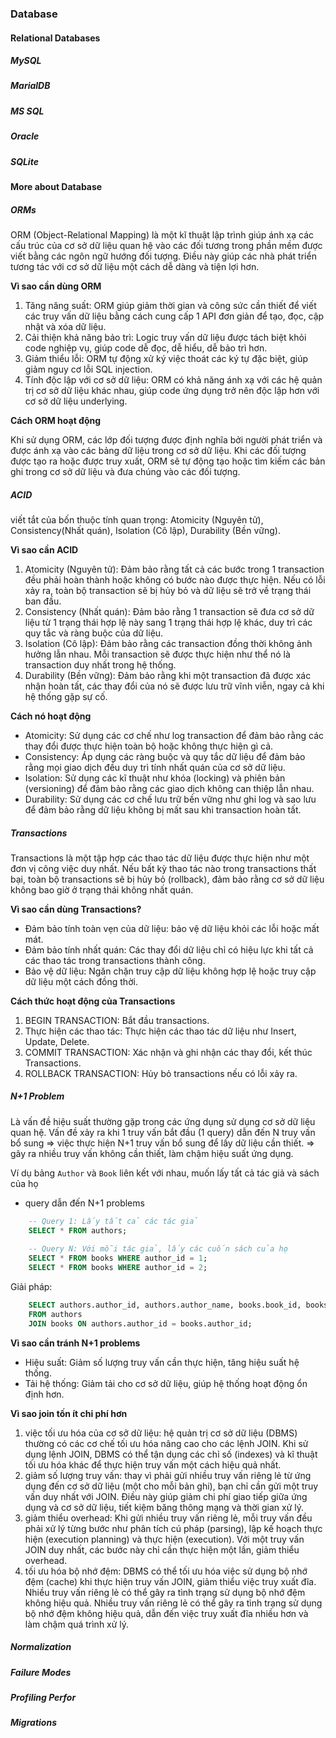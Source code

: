 ### Database

#### Relational Databases

##### MySQL

##### MarialDB

##### MS SQL

##### Oracle

##### SQLite

#### More about Database

##### ORMs

ORM (Object-Relational Mapping) là một kĩ thuật lập trình giúp ánh xạ các cấu trúc của cơ sở dữ liệu quan hệ vào các đối tương trong phần mềm được viết bằng các ngôn ngữ hướng đối tượng.
Điều này giúp các nhà phát triển tương tác với cơ sở dữ liệu một cách dễ dàng và tiện lợi hơn.

**Vì sao cần dùng ORM**

1. Tăng năng suất: ORM giúp giảm thời gian và công sức cần thiết để viết các truy vấn dữ liệu bằng cách cung cấp 1 API đơn giản để tạo, đọc, cập nhật và xóa dữ liệu.
2. Cải thiện khả năng bảo trì: Logic truy vấn dữ liệu được tách biệt khỏi code nghiệp vụ, giúp code dễ đọc, dễ hiểu, dễ bảo trì hơn.
3. Giảm thiểu lỗi: ORM tự động xử ký việc thoát các ký tự đặc biệt, giúp giảm nguy cơ lỗi SQL injection.
4. Tính độc lập với cơ sở dữ liệu: ORM có khả năng ánh xạ với các hệ quản trị cơ sở dữ liệu khác nhau, giúp code ứng dụng trở nên độc lập hơn với cơ sở dữ liệu underlying.

**Cách ORM hoạt động**

Khi sử dụng ORM, các lớp đối tượng được định nghĩa bởi người phát triển và được ánh xạ vào các bảng dữ liệu trong cơ sở dữ liệu. 
Khi các đối tượng được tạo ra hoặc được truy xuất, ORM sẽ tự động tạo hoặc tìm kiếm các bản ghi trong cơ sở dữ liệu và đưa chúng vào các đối tượng.


##### ACID

viết tắt của bốn thuộc tính quan trọng: Atomicity (Nguyên tử), Consistency(Nhất quán), Isolation (Cô lập), Durability (Bền vững).

**Vì sao cần ACID**

1. Atomicity (Nguyên tử): Đảm bảo rằng tất cả các bước trong 1 transaction đều phải hoàn thành hoặc không có bước nào được thực hiện.
Nếu có lỗi xảy ra, toàn bộ transaction sẽ bị hủy bỏ và dữ liệu sẽ trở về trạng thái ban đầu.
2. Consistency (Nhất quán): Đảm bảo rằng 1 transaction sẽ đưa cơ sở dữ liệu từ 1 trạng thái hợp lệ này sang 1 trạng thái hợp lệ khác, duy trì các quy tắc và ràng buộc của dữ liệu.
3. Isolation (Cô lập): Đảm bảo rằng các transaction đồng thời không ảnh hưởng lẫn nhau. Mỗi transaction sẽ được thực hiện như thể nó là transaction duy nhất trong hệ thống.
4. Durability (Bền vững): Đảm bảo rằng khi một transaction đã được xác nhận hoàn tất, các thay đổi của nó sẽ được lưu trữ vĩnh viễn, ngay cả khi hệ thống gặp sự cố.

**Cách nó hoạt động**

- Atomicity: Sử dụng các cơ chế như log transaction để đảm bảo rằng các thay đổi được thực hiện toàn bộ hoặc không thực hiện gì cả.
- Consistency: Áp dụng các ràng buộc và quy tắc dữ liệu để đảm bảo rằng mọi giao dịch đều duy trì tính nhất quán của cơ sở dữ liệu.
- Isolation: Sử dụng các kĩ thuật như khóa (locking) và phiên bản (versioning) để đảm bảo rằng các giao dịch không can thiệp lẫn nhau.
- Durability: Sử dụng các cơ chế lưu trữ bền vững như ghi log và sao lưu để đảm bảo rằng dữ liệu không bị mất sau khi transaction hoàn tất.

##### Transactions

Transactions là một tập hợp các thao tác dữ liệu được thực hiện như một đơn vị công việc duy nhất. 
Nếu bất kỳ thao tác nào trong transactions thất bại, toàn bộ transactions sẽ bị hủy bỏ (rollback), đảm bảo rằng cơ sở dữ liệu không bao giờ ở trạng thái không nhất quán.

**Vì sao cần dùng Transactions?**

- Đảm bảo tính toàn vẹn của dữ liệu: bảo vệ dữ liệu khỏi các lỗi hoặc mất mát.
- Đảm bảo tính nhất quán: Các thay đổi dữ liệu chỉ có hiệu lực khi tất cả các thao tác trong transactions thành công.
- Bảo vệ dữ liệu: Ngăn chặn truy cập dữ liệu không hợp lệ hoặc truy cập dữ liệu một cách đồng thời.

**Cách thức hoạt động của Transactions**

1. BEGIN TRANSACTION: Bắt đầu transactions.
2. Thực hiện các thao tác: Thực hiện các thao tác dữ liệu như Insert, Update, Delete.
3. COMMIT TRANSACTION: Xác nhận và ghi nhận các thay đổi, kết thúc Transactions.
4. ROLLBACK TRANSACTION: Hủy bỏ transactions nếu có lỗi xảy ra.


##### N+1 Problem

Là vấn đề hiệu suất thường gặp trong các ứng dụng sử dụng cơ sở dữ liệu quan hệ. 
Vấn đề xảy ra khi 1 truy vấn bắt đầu (1 query) dẫn đến N truy vấn bổ sung => việc thực hiện N+1 truy vấn bổ sung để lấy dữ liệu cần thiết.
=> gây ra nhiều truy vấn không cần thiết, làm chậm hiệu suất ứng dụng.

Ví dụ bảng `Author` và `Book` liên kết với nhau, muốn lấy tất cả tác giả và sách của họ
- query dẫn đến N+1 problems
```sql
    -- Query 1: Lấy tất cả các tác giả
    SELECT * FROM authors;
    
    -- Query N: Với mỗi tác giả, lấy các cuốn sách của họ
    SELECT * FROM books WHERE author_id = 1;
    SELECT * FROM books WHERE author_id = 2;

```

Giải pháp:
```sql
    SELECT authors.author_id, authors.author_name, books.book_id, books.title
    FROM authors
    JOIN books ON authors.author_id = books.author_id;

```

**Vì sao cần tránh N+1 problems**
- Hiệu suất: Giảm số lượng truy vấn cần thực hiện, tăng hiệu suất hệ thống.
- Tải hệ thống: Giảm tải cho cơ sở dữ liệu, giúp hệ thống hoạt động ổn định hơn.

**Vì sao join tốn ít chi phí hơn**

1. việc tối ưu hóa của cơ sở dữ liệu: hệ quản trị cơ sở dữ liệu (DBMS) thường có các cơ chế tối ưu hóa nâng cao cho các lệnh JOIN.
Khi sử dụng lệnh JOIN, DBMS có thể tận dụng các chỉ số (indexes) và kĩ thuật tối ưu hóa khác để thực hiện truy vấn một cách hiệu quả nhất.
2. giảm số lượng truy vấn: thay vì phải gửi nhiều truy vấn riêng lẻ từ ứng dụng đến cơ sở dữ liệu (một cho mỗi bản ghi), bạn chỉ cần gửi một truy vấn duy nhất với JOIN.
Điều này giúp giảm chi phí giao tiếp giữa ứng dụng và cơ sở dữ liệu, tiết kiệm băng thông mạng và thời gian xử lý.
3. giảm thiểu overhead: Khi gửi nhiều truy vấn riêng lẻ, mỗi truy vấn đều phải xử lý từng bước như phân tích cú pháp (parsing), lập kế hoạch thực hiện (execution planning) và thực hiện (execution).
Với một truy vấn JOIN duy nhất, các bước này chỉ cần thực hiện một lần, giảm thiểu overhead.
4. tối ưu hóa bộ nhớ đệm: DBMS có thể tối ưu hóa việc sử dụng bộ nhớ đệm (cache) khi thực hiện truy vấn JOIN, giảm thiểu việc truy xuất đĩa. Nhiều truy vấn riêng lẻ có thể gây ra tình trạng sử dụng bộ nhớ đệm không hiệu quả.
Nhiều truy vấn riêng lẻ có thể gây ra tình trạng sử dụng bộ nhớ đệm không hiệu quả, dẫn đến việc truy xuất đĩa nhiều hơn và làm chậm quá trình xử lý.

##### Normalization

##### Failure Modes

##### Profiling Perfor

##### Migrations